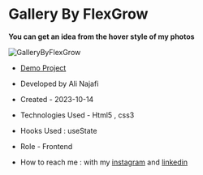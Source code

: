 # Gallery By FlexGrow

**You can get an idea from the hover style of my photos**

![GalleryByFlexGrow](https://github.com/alinajafiweb/GalleryByFlexGrow/assets/147813870/5b41ec97-0dee-43ba-8ec4-1ad8fbf7a960)



- [Demo Project](https://alinajafi-developer.github.io/GalleryByFlexGrow/)

- Developed by Ali Najafi

- Created - 2023-10-14

- Technologies Used - Html5 , css3
  
- Hooks Used : useState 

- Role - Frontend

- How to reach me : with my [instagram](https://www.instagram.com/alinajafi_developer) and [linkedin](https://www.linkedin.com/in/alinajafi-developer/)
